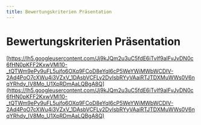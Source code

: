 ```yaml
---
title: Bewertungskriterien Präsentation
---
```

# Bewertungskriterien Präsentation

[https://lh5.googleusercontent.com/Jj9kJQm2u3uC5fdE6iTvIf9aIFvJvDN0c6fHN0pKFF2KxwVMl10-_tQTWm9ePy9uFL5ujfo6OXq9FCoD8eYqI6cP5WeYWiMWbWCDIV-2Ad4PoO7cXWu4i3VZxV_1DAsbVCFLy2DvIsbRYyVAaiRTJTDXMuWWs0V6nqYRhdy_IV8Mo_U1XpRDmAaLQBgA8Q](https://lh5.googleusercontent.com/Jj9kJQm2u3uC5fdE6iTvIf9aIFvJvDN0c6fHN0pKFF2KxwVMl10-_tQTWm9ePy9uFL5ujfo6OXq9FCoD8eYqI6cP5WeYWiMWbWCDIV-2Ad4PoO7cXWu4i3VZxV_1DAsbVCFLy2DvIsbRYyVAaiRTJTDXMuWWs0V6nqYRhdy_IV8Mo_U1XpRDmAaLQBgA8Q)